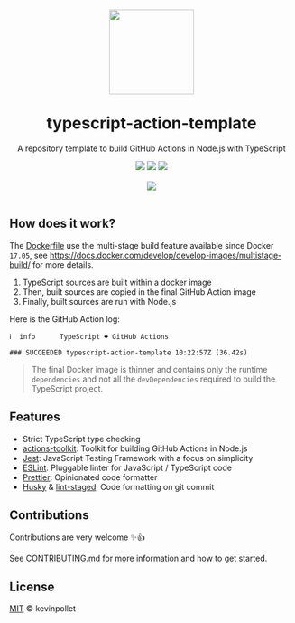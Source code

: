<h1 align="center">
  <img src="https://github.com/actions.png" width="150"/>
  <br/>
  <br/>
  typescript-action-template
</h1>

<p align="center">
  A repository template to build GitHub Actions in Node.js with TypeScript
</p>
<div align="center">
 <a hef="https://actions-badge.atrox.dev/kevinpollet/typescript-action-template/goto">
    <img src="https://img.shields.io/endpoint.svg?url=https%3A%2F%2Factions-badge.atrox.dev%2Fkevinpollet%2Ftypescript-action-template%2Fbadge"/>
  </a>
  <img src="https://img.shields.io/badge/TypeScript-3.5-blue.svg"/>
  <a href="./LICENSE.md">
    <img src="https://img.shields.io/badge/license-MIT-blue.svg"/>
  </a>
</div>

<div align="center">
  <br/>
  <a href="https://github.com/kevinpollet/typescript-action-template/generate">
    <img src="https://img.shields.io/badge/✨%20Use%20this%20template%20✨-blueviolet.svg?style=for-the-badge"/>
  </a>
  <br/>
  <br/>
</div>

## How does it work?

The [Dockerfile](./Dockerfile) use the multi-stage build feature available since Docker `17.05`, see https://docs.docker.com/develop/develop-images/multistage-build/ for more details.

1. TypeScript sources are built within a docker image
2. Then, built sources are copied in the final GitHub Action image
3. Finally, built sources are run with Node.js

Here is the GitHub Action log:

```shell
ℹ  info      TypeScript ❤️ GitHub Actions

### SUCCEEDED typescript-action-template 10:22:57Z (36.42s)
```

> The final Docker image is thinner and contains only the runtime `dependencies` and not all the `devDependencies` required to build the TypeScript project.

## Features

- Strict TypeScript type checking
- [actions-toolkit](https://github.com/JasonEtco/actions-toolkit): Toolkit for building GitHub Actions in Node.js
- [Jest](https://jestjs.io/): JavaScript Testing Framework with a focus on simplicity
- [ESLint](https://github.com/typescript-eslint/typescript-eslint#typescript-eslint): Pluggable linter for JavaScript / TypeScript code
- [Prettier](https://prettier.io/): Opinionated code formatter
- [Husky](https://github.com/typicode/husky) & [lint-staged](https://github.com/okonet/lint-staged): Code formatting on git commit

## Contributions

Contributions are very welcome ✨👍

See [CONTRIBUTING.md](./CONTRIBUTING.md) for more information and how to get started.

## License

[MIT](./LICENSE.md) © kevinpollet

